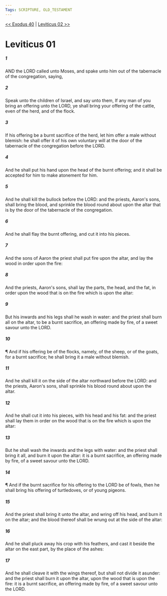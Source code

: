 ```yaml
---
Tags: SCRIPTURE, OLD_TESTAMENT
---
```


[<< Exodus 40](OLD_TESTAMENT/02_Exodus/Exodus_40.md) | [Leviticus 02 >>](OLD_TESTAMENT/03_Leviticus/Leviticus_02.md)

# Leviticus 01

##### 1

AND the LORD called unto Moses, and spake unto him out of the tabernacle of the congregation, saying,

##### 2

Speak unto the children of Israel, and say unto them, If any man of you bring an offering unto the LORD, ye shall bring your offering of the cattle, even of the herd, and of the flock.

##### 3

If his offering be a burnt sacrifice of the herd, let him offer a male without blemish: he shall offer it of his own voluntary will at the door of the tabernacle of the congregation before the LORD.

##### 4

And he shall put his hand upon the head of the burnt offering; and it shall be accepted for him to make atonement for him.

##### 5

And he shall kill the bullock before the LORD: and the priests, Aaron's sons, shall bring the blood, and sprinkle the blood round about upon the altar that is by the door of the tabernacle of the congregation.

##### 6

And he shall flay the burnt offering, and cut it into his pieces.

##### 7

And the sons of Aaron the priest shall put fire upon the altar, and lay the wood in order upon the fire:

##### 8

And the priests, Aaron's sons, shall lay the parts, the head, and the fat, in order upon the wood that is on the fire which is upon the altar:

##### 9

But his inwards and his legs shall he wash in water: and the priest shall burn all on the altar, to be a burnt sacrifice, an offering made by fire, of a sweet savour unto the LORD.

##### 10

¶ And if his offering be of the flocks, namely, of the sheep, or of the goats, for a burnt sacrifice; he shall bring it a male without blemish.

##### 11

And he shall kill it on the side of the altar northward before the LORD: and the priests, Aaron's sons, shall sprinkle his blood round about upon the altar.

##### 12

And he shall cut it into his pieces, with his head and his fat: and the priest shall lay them in order on the wood that is on the fire which is upon the altar:

##### 13

But he shall wash the inwards and the legs with water: and the priest shall bring it all, and burn it upon the altar: it is a burnt sacrifice, an offering made by fire, of a sweet savour unto the LORD.

##### 14

¶ And if the burnt sacrifice for his offering to the LORD be of fowls, then he shall bring his offering of turtledoves, or of young pigeons.

##### 15

And the priest shall bring it unto the altar, and wring off his head, and burn it on the altar; and the blood thereof shall be wrung out at the side of the altar:

##### 16

And he shall pluck away his crop with his feathers, and cast it beside the altar on the east part, by the place of the ashes:

##### 17

And he shall cleave it with the wings thereof, but shall not divide it asunder: and the priest shall burn it upon the altar, upon the wood that is upon the fire: it is a burnt sacrifice, an offering made by fire, of a sweet savour unto the LORD.

